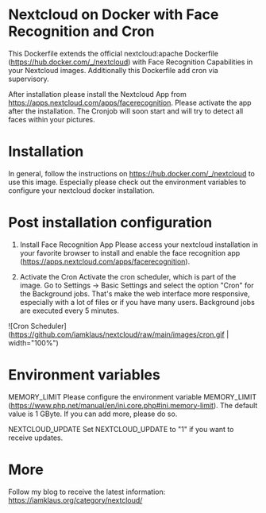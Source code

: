 # Nextcloud on Docker with Face Recognition and Cron
This Dockerfile extends the official nextcloud:apache Dockerfile (https://hub.docker.com/_/nextcloud) with Face Recognition Capabilities in your Nextcloud images. Additionally this Dockerfile add cron via supervisory.

After installation please install the Nextcloud App from https://apps.nextcloud.com/apps/facerecognition. Please activate the app after the installation. The Cronjob will soon start and will try to detect all faces within your pictures.

# Installation
In general, follow the instructions on https://hub.docker.com/_/nextcloud to use this image. Especially please check out the environment variables to configure your nextcloud docker installation.

# Post installation configuration

1. Install Face Recognition App
Please access your nextcloud installation in your favorite browser to install and enable the face recognition app (https://apps.nextcloud.com/apps/facerecognition).

2. Activate the Cron
Activate the cron scheduler, which is part of the image. Go to Settings -> Basic Settings and select the option "Cron" for the Background jobs. That's make the web interface more responsive, especially with a lot of files or if you have many users. Background jobs are executed every 5 minutes.

![Cron Scheduler](https://github.com/iamklaus/nextcloud/raw/main/images/cron.gif | width="100%") 
<!-- .element width="100%" -->

# Environment variables

MEMORY_LIMIT
Please configure the environment variable MEMORY_LIMIT (https://www.php.net/manual/en/ini.core.php#ini.memory-limit). The default value is 1 GByte. If you can add more, please do so.

NEXTCLOUD_UPDATE
Set NEXTCLOUD_UPDATE to "1" if you want to receive updates.

# More
Follow my blog to receive the latest information: https://iamklaus.org/category/nextcloud/
